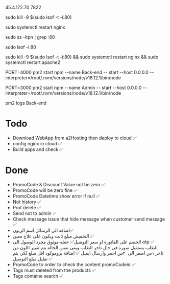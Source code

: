 45.4.172.70 7822

sudo kill -9 $(sudo lsof -t -i:80)

sudo systemctl restart nginx

sudo ss -ltpn | grep :80

sudo lsof -i:80

sudo kill -9 $(sudo lsof -t -i:80) && sudo systemctl restart nginx && sudo systemctl restart apache2

PORT=4000 pm2 start npm --name Back-end -- start --host 0.0.0.0 --interpreter=/root/.nvm/versions/node/v18.12.1/bin/node

PORT=3000 pm2 start npm --name Admin -- start --host 0.0.0.0 --interpreter=/root/.nvm/versions/node/v18.12.1/bin/node

pm2 logs Back-end

# Todo

- Download WebApp from a2Hosting then deploy to cloud ✅
- config nginx in cloud ✅
- Build apps and check ✅

<!-- --- -->

# Done

- PromoCode & Discount Value not be zero ✅
- PromoCode will be zero fine ✅
- PromoCode Datetime show error if null ✅
- Not history ✅
- Prof delete ✅
- Send not to admin ✅
- Check message issue that hide message when customer send message ✅
  <!-- - Add somechanges over index page and add orders summery page -->
  <!-- - close the project and deploy it -->
- اضافة الى الرسائل اسم الزبون✅
- التخفيض مبلغ ثابت ويكون على علاج معين ✅
- الخصم على الفاتورة او سعر التوصيل✅
  جعله موثوق مجرد الوصول الى otp ✅
  الطلب يستقبل صورة
  في حال تاخر الطلب وبقى نفس الحالة يتم تغيير اللون من تاخر ١س اصفر الى  ٢س احمر وارسال ايميل ✅
  اضافة بروموكود اقل مبلغ لكي يتم تقليل مبلغ التوصيل ✅
- PromoCode to order to check the content promoCodeid ✅
- Tags must deleted from the products ✅
- Tags containe search ✅
